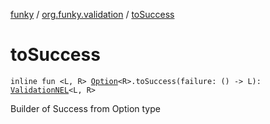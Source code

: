 [funky](../index.md) / [org.funky.validation](index.md) / [toSuccess](.)

# toSuccess

`inline fun <L, R> `[`Option`](../org.funky.option/-option/index.md)`<R>.toSuccess(failure: () -> L): `[`ValidationNEL`](-validation-n-e-l/index.md)`<L, R>`

Builder of Success from Option type

